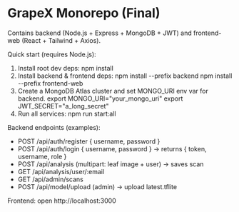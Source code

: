 # GrapeX Monorepo (Final)

Contains backend (Node.js + Express + MongoDB + JWT) and frontend-web (React + Tailwind + Axios).

Quick start (requires Node.js):

1. Install root dev deps:
   npm install
2. Install backend & frontend deps:
   npm install --prefix backend
   npm install --prefix frontend-web
3. Create a MongoDB Atlas cluster and set MONGO_URI env var for backend.
   export MONGO_URI="your_mongo_uri"
   export JWT_SECRET="a_long_secret"
4. Run all services:
   npm run start:all

Backend endpoints (examples):
- POST /api/auth/register  { username, password }
- POST /api/auth/login     { username, password }  -> returns { token, username, role }
- POST /api/analysis       (multipart: leaf image + user) -> saves scan
- GET  /api/analysis/user/:email
- GET  /api/admin/scans
- POST /api/model/upload   (admin) -> upload latest.tflite

Frontend: open http://localhost:3000

